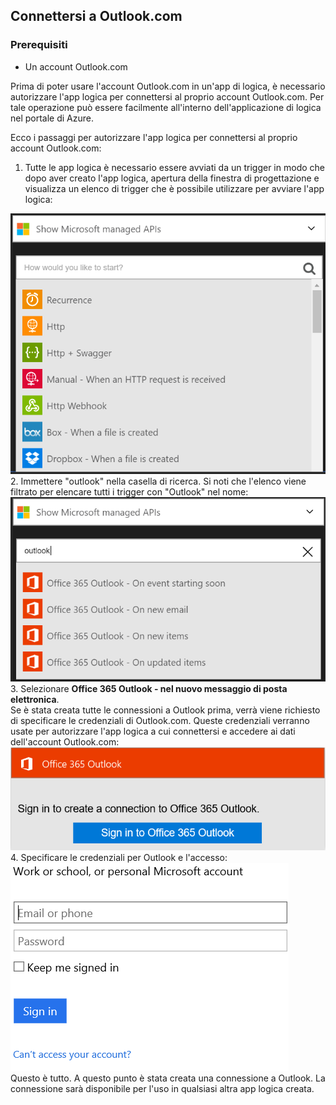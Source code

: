 ## <a name="connect-to-outlookcom"></a>Connettersi a Outlook.com

### <a name="prerequisites"></a>Prerequisiti
- Un account Outlook.com

Prima di poter usare l'account Outlook.com in un'app di logica, è necessario autorizzare l'app logica per connettersi al proprio account Outlook.com. Per tale operazione può essere facilmente all'interno dell'applicazione di logica nel portale di Azure. 

Ecco i passaggi per autorizzare l'app logica per connettersi al proprio account Outlook.com:

1. Tutte le app logica è necessario essere avviati da un trigger in modo che dopo aver creato l'app logica, apertura della finestra di progettazione e visualizza un elenco di trigger che è possibile utilizzare per avviare l'app logica:

  ![](./media/connectors-create-api-outlook/office365-outlook-0.png)
2. Immettere "outlook" nella casella di ricerca. Si noti che l'elenco viene filtrato per elencare tutti i trigger con "Outlook" nel nome:![](./media/connectors-create-api-outlook/office365-outlook-0-5.png)
3. Selezionare **Office 365 Outlook - nel nuovo messaggio di posta elettronica**.   
  Se è stata creata tutte le connessioni a Outlook prima, verrà viene richiesto di specificare le credenziali di Outlook.com. Queste credenziali verranno usate per autorizzare l'app logica a cui connettersi e accedere ai dati dell'account Outlook.com:![](./media/connectors-create-api-outlook/office365-outlook-1.png)
4. Specificare le credenziali per Outlook e l'accesso:![](./media/connectors-create-api-outlook/office365-outlook-2.png)  
  Questo è tutto. A questo punto è stata creata una connessione a Outlook. La connessione sarà disponibile per l'uso in qualsiasi altra app logica creata.


